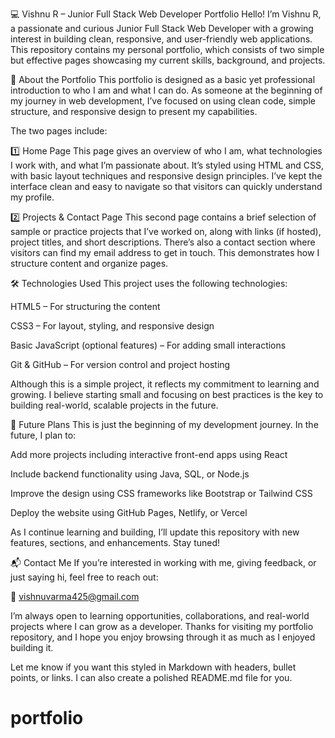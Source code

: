 💻 Vishnu R – Junior Full Stack Web Developer Portfolio
Hello! I’m Vishnu R, a passionate and curious Junior Full Stack Web Developer with a growing interest in building clean, responsive, and user-friendly web applications. This repository contains my personal portfolio, which consists of two simple but effective pages showcasing my current skills, background, and projects.

🌟 About the Portfolio
This portfolio is designed as a basic yet professional introduction to who I am and what I can do. As someone at the beginning of my journey in web development, I’ve focused on using clean code, simple structure, and responsive design to present my capabilities.

The two pages include:

1️⃣ Home Page
This page gives an overview of who I am, what technologies I work with, and what I’m passionate about. It’s styled using HTML and CSS, with basic layout techniques and responsive design principles. I’ve kept the interface clean and easy to navigate so that visitors can quickly understand my profile.

2️⃣ Projects & Contact Page
This second page contains a brief selection of sample or practice projects that I’ve worked on, along with links (if hosted), project titles, and short descriptions. There’s also a contact section where visitors can find my email address to get in touch. This demonstrates how I structure content and organize pages.

🛠️ Technologies Used
This project uses the following technologies:

HTML5 – For structuring the content

CSS3 – For layout, styling, and responsive design

Basic JavaScript (optional features) – For adding small interactions

Git & GitHub – For version control and project hosting

Although this is a simple project, it reflects my commitment to learning and growing. I believe starting small and focusing on best practices is the key to building real-world, scalable projects in the future.

🚀 Future Plans
This is just the beginning of my development journey. In the future, I plan to:

Add more projects including interactive front-end apps using React

Include backend functionality using Java, SQL, or Node.js

Improve the design using CSS frameworks like Bootstrap or Tailwind CSS

Deploy the website using GitHub Pages, Netlify, or Vercel

As I continue learning and building, I’ll update this repository with new features, sections, and enhancements. Stay tuned!

📬 Contact Me
If you’re interested in working with me, giving feedback, or just saying hi, feel free to reach out:

📧 vishnuvarma425@gmail.com

I’m always open to learning opportunities, collaborations, and real-world projects where I can grow as a developer. Thanks for visiting my portfolio repository, and I hope you enjoy browsing through it as much as I enjoyed building it.

Let me know if you want this styled in Markdown with headers, bullet points, or links. I can also create a polished README.md file for you.









# portfolio
